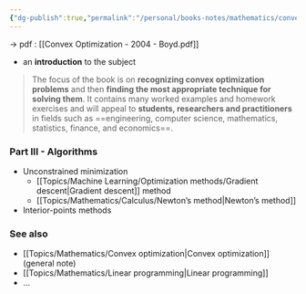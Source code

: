 ```yaml
---
{"dg-publish":true,"permalink":"/personal/books-notes/mathematics/convex-optimization-book-2004/"}
---
```


-> pdf : [[Convex Optimization - 2004 - Boyd.pdf]]
- an **introduction** to the subject

> The focus of the book is on **recognizing convex optimization problems** and then **finding the most appropriate technique for solving them**. It contains many worked examples and homework exercises and will appeal to **students, researchers and practitioners** in fields such as ==engineering, computer science, mathematics, statistics, finance, and economics==.


### Part III - Algorithms
- Unconstrained minimization
	- [[Topics/Machine Learning/Optimization methods/Gradient descent|Gradient descent]] method
	- [[Topics/Mathematics/Calculus/Newton’s method|Newton’s method]]
- Interior-points methods

### See also
- [[Topics/Mathematics/Convex optimization|Convex optimization]] (general note)
- [[Topics/Mathematics/Linear programming|Linear programming]]
- ...
